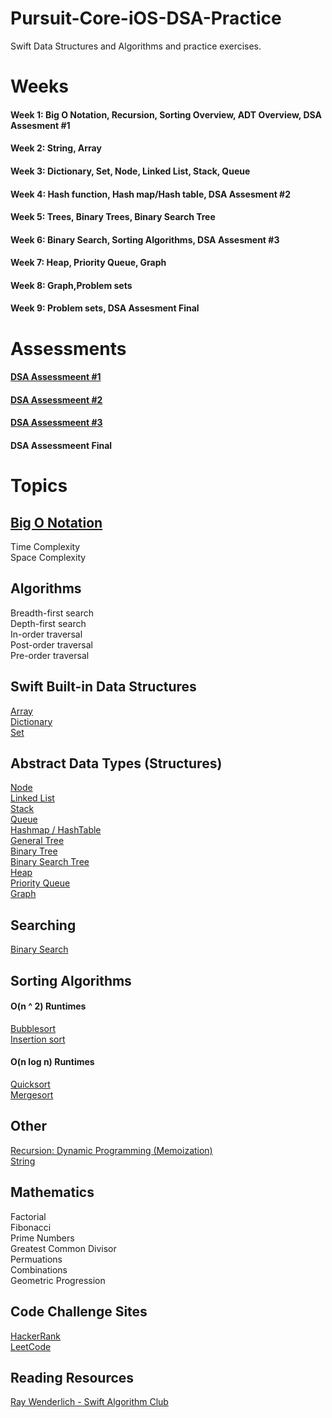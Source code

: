 # Pursuit-Core-iOS-DSA-Practice
Swift Data Structures and Algorithms and practice exercises.

# Weeks 

#### Week 1: Big O Notation, Recursion, Sorting Overview, ADT Overview, DSA Assesment #1
#### Week 2: String, Array   
#### Week 3: Dictionary, Set, Node, Linked List, Stack, Queue
#### Week 4: Hash function, Hash map/Hash table, DSA Assesment #2
#### Week 5: Trees, Binary Trees, Binary Search Tree
#### Week 6: Binary Search, Sorting Algorithms, DSA Assesment #3
#### Week 7: Heap, Priority Queue, Graph
#### Week 8: Graph,Problem sets
#### Week 9: Problem sets, DSA Assesment Final

# Assessments

#### [DSA Assessmeent #1](https://github.com/joinpursuit/Pursuit-Core-iOS-DSA-Practice/blob/master/Assessments/DSA-Assessment-1.md)
#### [DSA Assessmeent #2](https://github.com/joinpursuit/Pursuit-Core-iOS-DSA-Practice/blob/master/Assessments/DSA-Assessment-2.md)
#### [DSA Assessmeent #3](https://github.com/joinpursuit/Pursuit-Core-iOS-DSA-Practice/blob/master/Assessments/DSA-Assessment-3.md)
#### DSA Assessmeent Final

# Topics

## [Big O Notation](https://github.com/joinpursuit/Pursuit-Core-iOS/tree/5_3/units/unit02/lesson-06-big-o-notation)

Time Complexity  
Space Complexity  

## Algorithms 

Breadth-first search   
Depth-first search   
In-order traversal    
Post-order traversal   
Pre-order traversal   

## Swift Built-in Data Structures 
[Array](https://github.com/joinpursuit/Pursuit-Core-iOS/tree/5_3/units/unit01/lesson-07-arrays)     
[Dictionary](https://github.com/joinpursuit/Pursuit-Core-iOS/tree/5_3/units/unit01/lesson-10-dictionaries)  
[Set](https://github.com/joinpursuit/Pursuit-Core-iOS/tree/5_3/units/unit01/lesson-11-sets)     

## Abstract Data Types (Structures) 

[Node](https://github.com/joinpursuit/Pursuit-Core-iOS/tree/5_3/units/unit02/lesson-14-linked-list)   
[Linked List](https://github.com/joinpursuit/Pursuit-Core-iOS/tree/5_3/units/unit02/lesson-14-linked-list)      
[Stack](https://github.com/joinpursuit/Pursuit-Core-iOS/tree/5_3/units/unit02/lesson-15-dsa-stacks)     
[Queue](https://github.com/joinpursuit/Pursuit-Core-iOS/tree/5_3/units/unit03/lesson-02-dsa-queue)     
[Hashmap / HashTable](https://github.com/joinpursuit/Pursuit-Core-iOS/tree/5_3/units/unit03/lesson-12-hash-table)   
[General Tree](https://github.com/joinpursuit/Pursuit-Core-iOS/tree/5_3/units/unit05/lesson-01-dsa-introduction-to-trees)   
[Binary Tree](https://github.com/joinpursuit/Pursuit-Core-iOS-DSA-Practice/blob/master/Trees/BinaryTree.md)   
[Binary Search Tree](https://github.com/joinpursuit/Pursuit-Core-iOS-DSA-Practice/blob/master/Trees/Binary-Search-Tree.md)  
[Heap](https://github.com/raywenderlich/swift-algorithm-club/tree/master/Heap)  
[Priority Queue](https://github.com/raywenderlich/swift-algorithm-club/tree/master/Priority%20Queue)   
[Graph](https://github.com/raywenderlich/swift-algorithm-club/tree/master/Graph)   

## Searching

[Binary Search](https://github.com/joinpursuit/Pursuit-Core-iOS/tree/5_3/units/unit04/lesson-15-dsa-binary-search)     

## Sorting Algorithms 

#### O(n ^ 2) Runtimes 
[Bubblesort](https://github.com/joinpursuit/Pursuit-Core-iOS/tree/5_3/units/unit04/lesson-06-dsa-introduction-to-sorting-algorithms)   
[Insertion sort](https://github.com/joinpursuit/Pursuit-Core-iOS/tree/5_3/units/unit04/lesson-06-dsa-introduction-to-sorting-algorithms)   

#### O(n log n) Runtimes 
[Quicksort](https://github.com/joinpursuit/Pursuit-Core-iOS-DSA-Practice/blob/master/Quicksort-Mergesort.md)   
[Mergesort](https://github.com/joinpursuit/Pursuit-Core-iOS-DSA-Practice/blob/master/Quicksort-Mergesort.md)   

## Other 
[Recursion: Dynamic Programming (Memoization)](https://github.com/joinpursuit/Pursuit-Core-iOS/tree/5_3/units/unit03/lesson-07-recursion)  
[String](https://github.com/joinpursuit/Pursuit-Core-iOS/tree/5_3/units/unit01/lesson-06-strings)     

## Mathematics 

Factorial   
Fibonacci    
Prime Numbers   
Greatest Common Divisor   
Permuations    
Combinations    
Geometric Progression

## Code Challenge Sites 

[HackerRank](https://www.hackerrank.com/dashboard)    
[LeetCode](https://leetcode.com/)    

## Reading Resources 

[Ray Wenderlich - Swift Algorithm Club](https://github.com/raywenderlich/swift-algorithm-club)  
